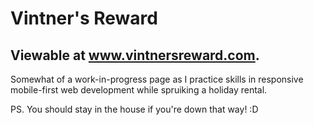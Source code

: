 # Vintner's Reward
## Viewable at www.vintnersreward.com.
Somewhat of a work-in-progress page as I practice skills in responsive mobile-first web development while spruiking a holiday rental.

PS. You should stay in the house if you're down that way! :D